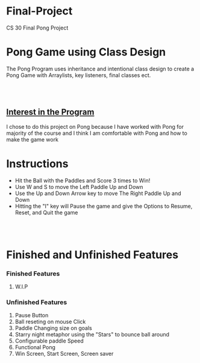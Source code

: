 # Final-Project
CS 30 Final Pong Project

<h1><b>Pong Game using Class Design</b></h1>
<p>The Pong Program uses inheritance and intentional class design to create a Pong Game with Arraylists, key listeners, final classes ect.</P>
<br></br>
<h2><u>Interest in the Program</u></h2>
<p>I chose to do this project on Pong because I have worked with Pong for majority of the course and I think I am comfortable with Pong and how to make the game work</p>

<h1>Instructions</h1>
<ul>
  <li>Hit the Ball with the Paddles and Score 3 times to Win!</i>
  <li>Use W and S to move the Left Paddle Up and Down</li>
  <li>Use the Up and Down Arrow key to move The Right Paddle Up and Down</li>
  <li>Hitting the "I" key will Pause the game and give the Options to Resume, Reset, and Quit the game</li>
</ul>
<br></br>
<h1>Finished and Unfinished Features</h1>

<h3>Finished Features</h3>
<ol>
  <li>W.I.P</li>

</ol>

<h3>Unfinished Features</h3>
<ol>
  <li>Pause Button</li>
  <li>Ball reseting on mouse Click</li>
  <li>Paddle Changing size on goals</li>
  <li>Starry night metaphor using the "Stars" to bounce ball around</li>
  <li>Configurable paddle Speed</li>
  <li>Functional Pong</li>
  <li>Win Screen, Start Screen, Screen saver</li>
  
</ol>
